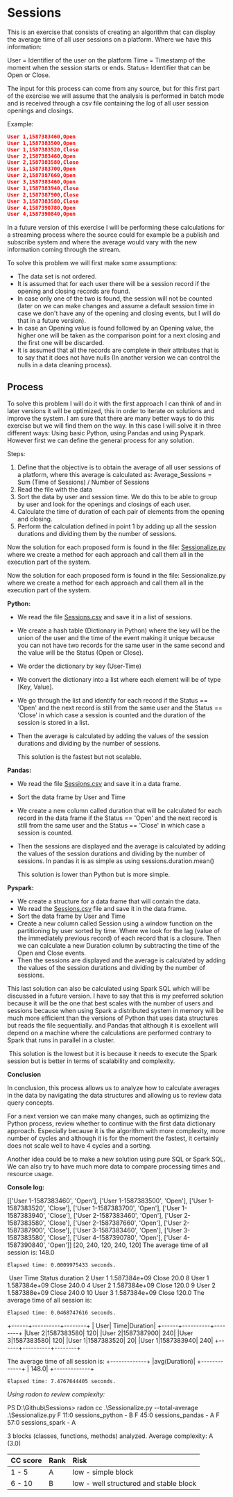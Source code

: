 # Sessions

This is an exercise that consists of creating an algorithm that can display the average time of all user sessions on a platform. Where we have this information:

User = Identifier of the user on the platform
Time = Timestamp of the moment when the session starts or ends.
Status= Identifier that can be Open or Close.

The input for this process can come from any source, but for this first part of the exercise we will assume that the analysis is performed in batch mode and is received through a csv file containing the log of all user session openings and closings.

Example: 

```json
User 1,1587383460,Open
User 1,1587383500,Open
User 1,1587383520,Close
User 2,1587383460,Open
User 2,1587383580,Close
User 1,1587383700,Open
User 2,1587387660,Open
User 3,1587383460,Open
User 1,1587383940,Close
User 2,1587387900,Close
User 3,1587383580,Close
User 4,1587390780,Open
User 4,1587390840,Open
```

In a future version of this exercise I will be performing these calculations for a streaming process where the source could for example be a publish and subscribe system and where the average would vary with the new information coming through the stream.

To solve this problem we will first make some assumptions: 
- The data set is not ordered.
- It is assumed that for each user there will be a session record if the opening and closing records are found. 
- In case only one of the two is found, the session will not be counted (later on we can make changes and assume a default session time in case we don't have any of the opening and closing events, but I will do that in a future version).
- In case an Opening value is found followed by an Opening value, the higher one will be taken as the comparison point for a next closing and the first one will be discarded.
- It is assumed that all the records are complete in their attributes that is to say that it does not have nulls (In another version we can control the nulls in a data cleaning process).

## Process

To solve this problem I will do it with the first approach I can think of and in later versions it will be optimized, this in order to iterate on solutions and improve the system. I am sure that there are many better ways to do this exercise but we will find them on the way.
In this case I will solve it in three different ways: Using basic Python, using Pandas and using Pyspark. However first we can define the general process for any solution.

Steps:
1. Define that the objective is to obtain the average of all user sessions of a platform, where this average is calculated as: 
Average_Sessions = Sum (Time of Sessions) / Number of Sessions
2.  Read the file with the data
3. Sort the data by user and session time. We do this to be able to group by user and look for the openings and closings of each user.
4. Calculate the time of duration of each pair of elements from the opening and closing. 
5. Perform the calculation defined in point 1 by adding up all the session durations and dividing them by the number of sessions.

Now the solution for each proposed form is found in the file: [Sessionalize.py](https://github.com/faiderfl/Sessions/blob/main/Sessionalize.py) where we create a method for each approach and call them all in the execution part of the system. 

Now the solution for each proposed form is found in the file: Sessionalize.py where we create a method for each approach and call them all in the execution part of the system. 

**Python:** 

- We read the file [Sessions.csv](https://github.com/faiderfl/Sessions/blob/main/Sessions.csv) and save it in a list of sessions.

- We create a hash table (Dictionary in Python) where the key will be the union of the user and the time of the event making it unique because you can not have two records for the same user in the same second and the value will be the Status (Open or Close).

- We order the dictionary by key (User-Time)

- We convert the dictionary into a list where each element will be of type [Key, Value].

- We go through the list and identify for each record if the Status == 'Open' and the next record is still from the same user and the Status == 'Close' in which case a session is counted and the duration of the session is stored in a list.

- Then the average is calculated by adding the values of the session durations and dividing by the number of sessions. 

  

  This solution is the fastest but not scalable.

**Pandas:**

- We read the file [Sessions.csv](https://github.com/faiderfl/Sessions/blob/main/Sessions.csv) and save it in a data frame.

- Sort the data frame by User and Time

- We create a new column called duration that will be calculated for each record in the data frame if the Status == 'Open' and the next record is still from the same user and the Status == 'Close' in which case a session is counted.

- Then the sessions are displayed and the average is calculated by adding the values of the session durations and dividing by the number of sessions. In pandas it is as simple as using sessions.duration.mean()

  

  This solution is lower than Python but is more simple.

**Pyspark:**

- We create a structure for a data frame that will contain the data.
- We read the [Sessions.csv](https://github.com/faiderfl/Sessions/blob/main/Sessions.csv) file and save it in the data frame.
- Sort the data frame by User and Time
- Create a new column called Session using a window function on the partitioning by user sorted by time. Where we look for the lag (value of the immediately previous record) of each record that is a closure. Then we can calculate a new Duration column by subtracting the time of the Open and Close events.
- Then the sessions are displayed and the average is calculated by adding the values of the session durations and dividing by the number of sessions. 

This last solution can also be calculated using Spark SQL which will be discussed in a future version.
I have to say that this is my preferred solution because it will be the one that best scales with the number of users and sessions because when using Spark a distributed system in memory will be much more efficient than the versions of Python that uses data structures but reads the file sequentially. and Pandas that although it is excellent will depend on a machine where the calculations are performed contrary to Spark that runs in parallel in a cluster.

​	This solution is the lowest but it is because it needs to execute the Spark session but is better in terms of scalability and complexity.

**Conclusion**

In conclusion, this process allows us to analyze how to calculate averages in the data by navigating the data structures and allowing us to review data query concepts.

For a next version we can make many changes, such as optimizing the Python process, review whether to continue with the first data dictionary approach. Especially because it is the algorithm with more complexity, more number of cycles and although it is for the moment the fastest, it certainly does not scale well to have 4 cycles and a sorting.

Another idea could be to make a new solution using pure SQL or Spark SQL.
We can also try to have much more data to compare processing times and resource usage. 



**Console log:**

[['User 1-1587383460', 'Open'], ['User 1-1587383500', 'Open'], ['User 1-1587383520', 'Close'], ['User 1-1587383700', 'Open'], ['User 1-1587383940', 'Close'], ['User 2-1587383460', 'Open'], ['User 2-1587383580', 'Close'], ['User 2-1587387660', 'Open'], ['User 2-1587387900', 'Close'], ['User 3-1587383460', 'Open'], ['User 3-1587383580', 'Close'], ['User 4-1587390780', 'Open'], ['User 4-1587390840', 'Open']]
[20, 240, 120, 240, 120]
The average time of all session is: 148.0

`Elapsed time: 0.0009975433 seconds.`



​      User          Time Status  duration
2   User 1  1.587384e+09  Close      20.0
8   User 1  1.587384e+09  Close     240.0
4   User 2  1.587384e+09  Close     120.0
9   User 2  1.587388e+09  Close     240.0
10  User 3  1.587384e+09  Close     120.0
The average time of all session is:

`Elapsed time: 0.0468747616 seconds.`





+------+----------+--------+
|  User|      Time|Duration|
+------+----------+--------+
|User 2|1587383580|     120|
|User 2|1587387900|     240|
|User 3|1587383580|     120|
|User 1|1587383520|      20|
|User 1|1587383940|     240|
+------+----------+--------+

The average time of all session is:
+-------------+
|avg(Duration)|
+-------------+
|        148.0|
+-------------+

`Elapsed time: 7.4767644405 seconds.`



*Using radon to review complexity:*

PS D:\Github\Sessions>  radon cc .\Sessionalize.py --total-average
.\Sessionalize.py
    F 11:0 sessions_python - B
    F 45:0 sessions_pandas - A
    F 57:0 sessions_spark - A

3 blocks (classes, functions, methods) analyzed.
Average complexity: A (3.0)

| CC score | Rank | Risk                                   |
| :------- | :--- | :------------------------------------- |
| 1 - 5    | A    | low - simple block                     |
| 6 - 10   | B    | low - well structured and stable block |
